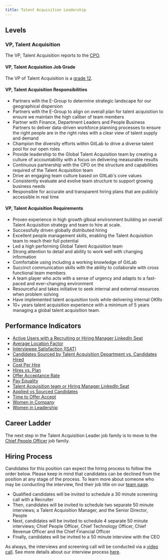```yaml
---
title: Talent Acquisition Leadership
---
```

 
## Levels

### VP, Talent Acquisition

The VP, Talent Acquisition reports to the [CPO](/job-families/people-group/chief-people-officer/).

#### VP, Talent Acquisition Job Grade

The VP of Talent Acquisition is a [grade 12](/handbook/total-rewards/compensation/compensation-calculator/#gitlab-job-grades).

#### VP, Talent Acquisition Responsibilities

- Partners with the E-Group to determine strategic landscape for our geographical dispersion
- Partners with the E-Group to align on overall plan for talent acquisition to ensure we maintain the high caliber of team members
- Partner with Finance, Department Leaders and People Business Partners to deliver data-driven workforce planning processes to ensure the right people are in the right roles with a clear view of talent supply and demand
- Champion the diversity efforts within GitLab to drive a diverse talent pool for our open roles
- Provide leadership to the Global Talent Acquisition team by creating a culture of accountability with a focus on delivering measurable results
- Continuous partnership with the CPO on the structure and capabilities required of the Talent Acquisition team
- Drive an engaging team culture based on GItLab's core values
- Consistently evaluate and evolve team structure to support growing business needs
- Responsible for accurate and transparent hiring plans that are publicly accessible in real time

#### VP, Talent Acquisition Requirements

- Proven experience in high growth glboal environment building an overall Talent Acquisition strategy and team to hire at scale.
- Successfully driven globally distributed hiring
- Excellent people management skills, enabling the Talent Acquisition team to reach their full potential
- Led a high performing Global Talent Acquisition team
- Strong attention to detail and ability to work well with changing information
- Comfortable using including a working knowledge of GitLab
- Succinct communication skills with the ability to collaborate with cross functional team members
- A team player who acts with a sense of urgency and adapts to a fast-paced and ever-changing environment
- Resourceful and takes initiative to seek internal and external resources when problem solving
- Have implemented talent acquisition tools while delivering internal OKRs
- 10+ years talent acquisition experience with a minimum of 5 years managing a global talent acquisition team.

## Performance Indicators

- [Active Users with a Recruiting or Hiring Manager LinkedIn Seat](/#active-users-with-a-recruiting-or-hiring-manager-linkedin-seat--x)
- [Average Location Factor](/handbook/people-group/people-group-metrics/#average-location-factor)
- [Interviewee Satisfaction (ISAT)](/#interviewee-satisfaction-isat)
- [Candidates Sourced by Talent Acquisition Department vs. Candidates Hired](/#candidates-sourced-by-talent-acquisition-department-vs-candidates-hired)
- [Cost Per Hire](/#cost-per-hire)
- [Hires vs. Plan](/#hires-vs-plan)
- [Offer Acceptance Rate](/#offer-acceptance-rate)
- [Pay Equality](/handbook/company/culture/inclusion/#performance-indicators)
- [Talent Acquisition team or Hiring Manager LinkedIn Seat](/#recruiting-or-hiring-manager-linkedin-seat--x)
- [Applied vs Sourced Candidates](/#applied-vs-sourced-candidates)
- [Time to Offer Accept](/#time-to-offer-accept-days)
- [Women in Company](/handbook/company/culture/inclusion/#performance-indicators)
- [Women in Leadership](/handbook/company/culture/inclusion/#performance-indicators)

## Career Ladder

The next step in the Talent Acquisition Leader job family is to move to the [Chief People Officer](/job-families/people-group/chief-people-officer) job family.

## Hiring Process

Candidates for this position can expect the hiring process to follow the order below. Please keep in mind that candidates can be declined from the position at any stage of the process. To learn more about someone who may be conducting the interview, find their job title on our [team page](/handbook/company/team/).

- Qualified candidates will be invited to schedule a 30 minute screening call with a Recruiter
- Then, candidates will be invited to schedule two separate 50 minute interviews; a Talent Acquisition Manager, and the Senior Director,  People
- Next, candidates will be invited to schedule 4 separate 50 minute interviews; Chief People Officer, Chief Technology Officer, Chief Revenue Officer and the Chief Financial Officer
- Finally, candidates will be invited to a 50 minute interview with the CEO

As always, the interviews and screening call will be conducted via a [video call](/handbook/communication/#video-calls). See more details about our interview process [here](/handbook/hiring/interviewing/).

